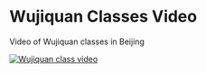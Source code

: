 # Wujiquan Classes Video

Video of Wujiquan classes in Beijing

[![Wujiquan class video](http://img.youtube.com/vi/ZtH6V6hyTY4/0.jpg)](http://www.youtube.com/watch?v=ZtH6V6hyTY4 "Wujiquan class video")
